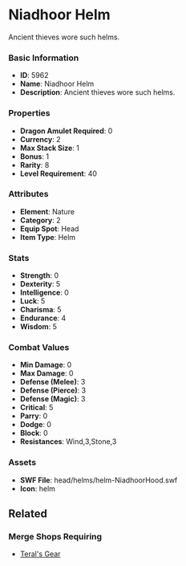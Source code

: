 # Niadhoor Helm

Ancient thieves wore such helms.

### Basic Information

- **ID**: 5962
- **Name**: Niadhoor Helm
- **Description**: Ancient thieves wore such helms.

### Properties

- **Dragon Amulet Required**: 0
- **Currency**: 2
- **Max Stack Size**: 1
- **Bonus**: 1
- **Rarity**: 8
- **Level Requirement**: 40

### Attributes

- **Element**: Nature
- **Category**: 2
- **Equip Spot**: Head
- **Item Type**: Helm

### Stats

- **Strength**: 0
- **Dexterity**: 5
- **Intelligence**: 0
- **Luck**: 5
- **Charisma**: 5
- **Endurance**: 4
- **Wisdom**: 5

### Combat Values

- **Min Damage**: 0
- **Max Damage**: 0
- **Defense (Melee)**: 3
- **Defense (Pierce)**: 3
- **Defense (Magic)**: 3
- **Critical**: 5
- **Parry**: 0
- **Dodge**: 0
- **Block**: 0
- **Resistances**: Wind,3,Stone,3

### Assets

- **SWF File**: head/helms/helm-NiadhoorHood.swf
- **Icon**: helm

## Related

### Merge Shops Requiring

- [Teral's Gear](../merge-shops/67-teral-s-gear.md)

